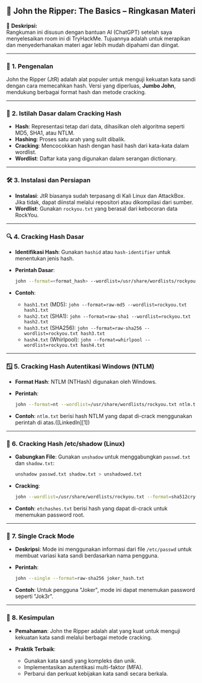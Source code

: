 ## 🔐 **John the Ripper: The Basics – Ringkasan Materi**

📝 **Deskripsi:**  
Rangkuman ini disusun dengan bantuan AI (ChatGPT) setelah saya menyelesaikan room ini di TryHackMe. Tujuannya adalah untuk merapikan dan menyederhanakan materi agar lebih mudah dipahami dan diingat.

---

### 📘 **1. Pengenalan**

John the Ripper (JtR) adalah alat populer untuk menguji kekuatan kata sandi dengan cara memecahkan hash. Versi yang diperluas, **Jumbo John**, mendukung berbagai format hash dan metode cracking.

---

### 🧩 **2. Istilah Dasar dalam Cracking Hash**

* **Hash**: Representasi tetap dari data, dihasilkan oleh algoritma seperti MD5, SHA1, atau NTLM.
* **Hashing**: Proses satu arah yang sulit dibalik.
* **Cracking**: Mencocokkan hash dengan hasil hash dari kata-kata dalam wordlist.
* **Wordlist**: Daftar kata yang digunakan dalam serangan dictionary.

---

### 🛠️ **3. Instalasi dan Persiapan**

* **Instalasi**: JtR biasanya sudah terpasang di Kali Linux dan AttackBox. Jika tidak, dapat diinstal melalui repositori atau dikompilasi dari sumber.
* **Wordlist**: Gunakan `rockyou.txt` yang berasal dari kebocoran data RockYou.

---

### 🔍 **4. Cracking Hash Dasar**

* **Identifikasi Hash**: Gunakan `hashid` atau `hash-identifier` untuk menentukan jenis hash.
* **Perintah Dasar**:

  ```bash
  john --format=<format_hash> --wordlist=/usr/share/wordlists/rockyou.txt <file_hash>
  ```
* **Contoh**:

  * `hash1.txt` (MD5): `john --format=raw-md5 --wordlist=rockyou.txt hash1.txt`
  * `hash2.txt` (SHA1): `john --format=raw-sha1 --wordlist=rockyou.txt hash2.txt`
  * `hash3.txt` (SHA256): `john --format=raw-sha256 --wordlist=rockyou.txt hash3.txt`
  * `hash4.txt` (Whirlpool): `john --format=whirlpool --wordlist=rockyou.txt hash4.txt`

---

### 🪟 **5. Cracking Hash Autentikasi Windows (NTLM)**

* **Format Hash**: NTLM (NTHash) digunakan oleh Windows.
* **Perintah**:

  ```bash
  john --format=nt --wordlist=/usr/share/wordlists/rockyou.txt ntlm.txt
  ```
* **Contoh**: `ntlm.txt` berisi hash NTLM yang dapat di-crack menggunakan perintah di atas.([LinkedIn][1])

---

### 🐧 **6. Cracking Hash /etc/shadow (Linux)**

* **Gabungkan File**: Gunakan `unshadow` untuk menggabungkan `passwd.txt` dan `shadow.txt`:

  ```bash
  unshadow passwd.txt shadow.txt > unshadowed.txt
  ```
* **Cracking**:

  ```bash
  john --wordlist=/usr/share/wordlists/rockyou.txt --format=sha512crypt unshadowed.txt
  ```
* **Contoh**: `etchashes.txt` berisi hash yang dapat di-crack untuk menemukan password root.

---

### 🎯 **7. Single Crack Mode**

* **Deskripsi**: Mode ini menggunakan informasi dari file `/etc/passwd` untuk membuat variasi kata sandi berdasarkan nama pengguna.
* **Perintah**:

  ```bash
  john --single --format=raw-sha256 joker_hash.txt
  ```
* **Contoh**: Untuk pengguna "Joker", mode ini dapat menemukan password seperti "Jok3r".

---

### 🧠 **8. Kesimpulan**

* **Pemahaman**: John the Ripper adalah alat yang kuat untuk menguji kekuatan kata sandi melalui berbagai metode cracking.
* **Praktik Terbaik**:

  * Gunakan kata sandi yang kompleks dan unik.
  * Implementasikan autentikasi multi-faktor (MFA).
  * Perbarui dan perkuat kebijakan kata sandi secara berkala.
